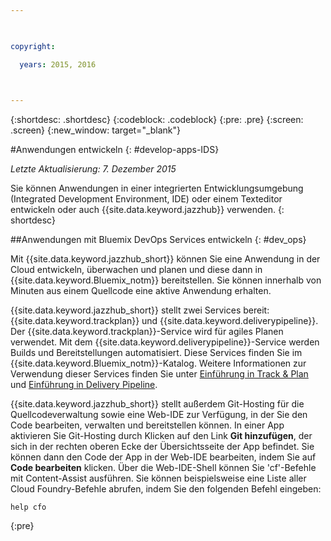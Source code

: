 ```yaml
---

 

copyright:

  years: 2015, 2016

 

---
```


{:shortdesc: .shortdesc}
{:codeblock: .codeblock}
{:pre: .pre}
{:screen: .screen}
{:new_window: target="_blank"}

#Anwendungen entwickeln 
{: #develop-apps-IDS}

*Letzte Aktualisierung: 7. Dezember 2015*  

Sie können Anwendungen in einer integrierten Entwicklungsumgebung (Integrated Development Environment, IDE) oder einem Texteditor entwickeln oder auch {{site.data.keyword.jazzhub}} verwenden. 
{: shortdesc}

##Anwendungen mit Bluemix DevOps Services entwickeln
{: #dev_ops}

Mit {{site.data.keyword.jazzhub_short}} können Sie eine Anwendung in der Cloud entwickeln, überwachen und planen und diese dann in {{site.data.keyword.Bluemix_notm}} bereitstellen. Sie können innerhalb von Minuten aus einem Quellcode eine aktive Anwendung erhalten.  

{{site.data.keyword.jazzhub_short}} stellt zwei Services bereit: {{site.data.keyword.trackplan}} und {{site.data.keyword.deliverypipeline}}. Der {{site.data.keyword.trackplan}}-Service
wird für agiles Planen verwendet. Mit dem {{site.data.keyword.deliverypipeline}}-Service werden Builds und Bereitstellungen automatisiert. Diese Services finden Sie im {{site.data.keyword.Bluemix_notm}}-Katalog. Weitere Informationen zur Verwendung dieser Services finden Sie unter [Einführung in Track & Plan](../services/TrackPlan/index.html#gettingstartedtemplate) und [Einführung in Delivery Pipeline](../services/DeliveryPipeline/index.html#getstartwithCD). 

{{site.data.keyword.jazzhub_short}} stellt außerdem Git-Hosting für die Quellcodeverwaltung sowie eine Web-IDE zur Verfügung, in der Sie den Code bearbeiten, verwalten und bereitstellen können. In einer App aktivieren Sie Git-Hosting durch Klicken auf den Link **Git hinzufügen**, der sich in der rechten oberen Ecke der Übersichtsseite der App befindet. Sie können dann den Code der App in der Web-IDE bearbeiten, indem Sie auf **Code bearbeiten** klicken. Über die
Web-IDE-Shell können Sie 'cf'-Befehle mit Content-Assist
ausführen. Sie können beispielsweise eine Liste aller Cloud Foundry-Befehle abrufen, indem Sie den folgenden
Befehl eingeben:  
```
help cfo
```
{:pre}
